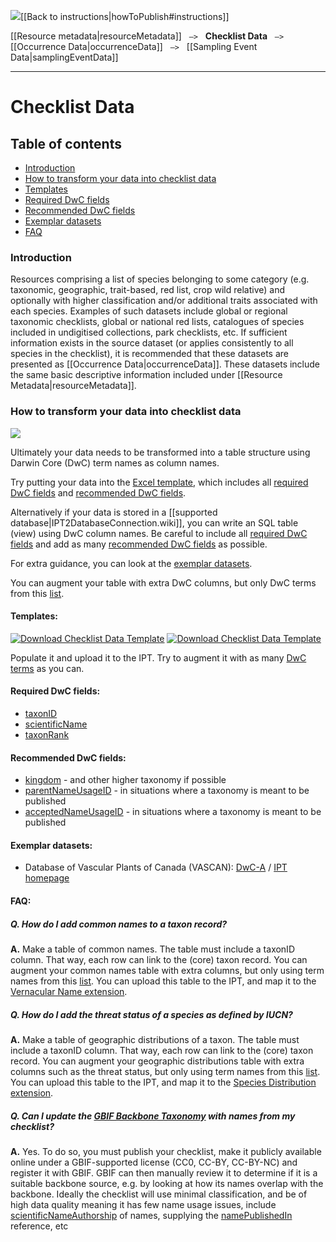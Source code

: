 <img src='https://github.com/gbif/ipt/wiki/gbif-ipt-docs/ipt2/arrow-back-24.png' />[[Back to instructions|howToPublish#instructions]]

[[Resource metadata|resourceMetadata]] &nbsp;&nbsp;``—>``&nbsp;&nbsp; **Checklist Data** &nbsp;&nbsp;``—>``&nbsp;&nbsp; [[Occurrence Data|occurrenceData]] &nbsp;&nbsp;``—>``&nbsp;&nbsp; [[Sampling Event Data|samplingEventData]]

---

# Checklist Data

## Table of contents
+ [Introduction](checklistData#introduction)
+ [How to transform your data into checklist data](checklistData#how-to-transform-your-data-into-checklist-data)
+ [Templates](checklistData#templates)
+ [Required DwC fields](checklistData#required-dwc-fields)
+ [Recommended DwC fields](checklistData#recommended-dwc-fields)
+ [Exemplar datasets](checklistData#exemplar-datasets)
+ [FAQ](checklistData#faq)

### Introduction
Resources comprising a list of species belonging to some category (e.g. taxonomic, geographic, trait-based, red list, crop wild relative) and optionally with higher classification and/or additional traits associated with each species.  Examples of such datasets include global or regional taxonomic checklists, global or national red lists, catalogues of species included in undigitised collections, park checklists, etc. If sufficient information exists in the source dataset (or applies consistently to all species in the checklist), it is recommended that these datasets are presented as [[Occurrence Data|occurrenceData]]. These datasets include the same basic descriptive information included under [[Resource Metadata|resourceMetadata]].

### How to transform your data into checklist data

<img src='https://github.com/gbif/ipt/wiki/gbif-ipt-docs/ipt2/flow-cd.png' />

Ultimately your data needs to be transformed into a table structure using Darwin Core (DwC) term names as column names. 

Try putting your data into the [Excel template](checklistData#templates), which includes all [required DwC fields](checklistData#required-dwc-fields) and [recommended DwC fields](checklistData#recommended-dwc-fields). 

Alternatively if your data is stored in a [[supported database|IPT2DatabaseConnection.wiki]], you can write an SQL table (view) using DwC column names. Be careful to include all [required DwC fields](checklistData#required-dwc-fields) and add as many [recommended DwC fields](checklistData#recommended-dwc-fields) as possible. 

For extra guidance, you can look at the [exemplar datasets](checklistData#exemplar-datasets). 

You can augment your table with extra DwC columns, but only DwC terms from this [list](http://rs.gbif.org/core/dwc_taxon_2015-04-24.xml).

#### Templates: 
[![Download Checklist Data Template][2]][1]
[![Download Checklist Data Template][4]][3]

Populate it and upload it to the IPT. Try to augment it with as many [DwC terms](http://rs.tdwg.org/dwc/terms/) as you can.

  [1]: https://github.com/gbif/ipt/wiki/gbif-ipt-docs/downloads/checklist_ipt_template_v1.xlsx
  [2]: https://github.com/gbif/ipt/wiki/gbif-ipt-docs/ipt2/excel-template2.png (Download Checklist Data Template)
  [3]: https://github.com/gbif/ipt/wiki/gbif-ipt-docs/downloads/checklist_ipt_template_v1_example_data.xlsx
  [4]: https://github.com/gbif/ipt/wiki/gbif-ipt-docs/ipt2/excel-template-data2.png (Download Checklist Data Template)
#### Required DwC fields: 
* [taxonID](http://rs.tdwg.org/dwc/terms/#taxonID)
* [scientificName](http://rs.tdwg.org/dwc/terms/#scientificName)
* [taxonRank](http://rs.tdwg.org/dwc/terms/#taxonRank)

#### Recommended DwC fields: 
* [kingdom](http://rs.tdwg.org/dwc/terms/#kingdom) - and other higher taxonomy if possible
* [parentNameUsageID](http://rs.tdwg.org/dwc/terms/#parentNameUsageID) - in situations where a taxonomy is meant to be published
* [acceptedNameUsageID](http://rs.tdwg.org/dwc/terms/#acceptedNameUsageID) - in situations where a taxonomy is meant to be published

#### Exemplar datasets: 
* Database of Vascular Plants of Canada (VASCAN): [DwC-A](http://data.canadensys.net/ipt/archive.do?r=vascan) / [IPT homepage](http://data.canadensys.net/ipt/resource.do?r=vascan)

#### FAQ: 
##### Q. **How do I add common names to a taxon record?** 

**A.** Make a table of common names. The table must include a taxonID column. That way, each row can link to the (core) taxon record. You can augment your common names table with extra columns, but only using term names from this [list](http://rs.gbif.org/extension/gbif/1.0/vernacularname.xml). You can upload this table to the IPT, and map it to the [Vernacular Name extension](http://rs.gbif.org/extension/gbif/1.0/vernacularname.xml). 

##### Q. **How do I add the threat status of a species as defined by IUCN?** 

**A.** Make a table of geographic distributions of a taxon. The table must include a taxonID column. That way, each row can link to the (core) taxon record. You can augment your geographic distributions table with extra columns such as the threat status, but only using term names from this [list](http://rs.gbif.org/extension/gbif/1.0/distribution.xml). You can upload this table to the IPT, and map it to the [Species Distribution extension](http://rs.gbif.org/extension/gbif/1.0/distribution.xml). 

##### Q. **Can I update the [GBIF Backbone Taxonomy](http://www.gbif.org/dataset/d7dddbf4-2cf0-4f39-9b2a-bb099caae36c) with names from my checklist?** 

**A.** Yes. To do so, you must publish your checklist, make it publicly available online under a GBIF-supported license (CC0, CC-BY, CC-BY-NC) and register it with GBIF. GBIF can then manually review it to determine if it is a suitable backbone source, e.g. by looking at how its names overlap with the backbone. Ideally the checklist will use minimal classification, and be of high data quality meaning it has few name usage issues, include [scientificNameAuthorship](http://rs.tdwg.org/dwc/terms/#scientificNameAuthorship) of names, supplying the [namePublishedIn](http://rs.tdwg.org/dwc/terms/#namePublishedIn) reference, etc 